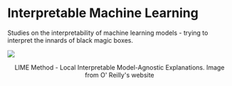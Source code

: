 # Interpretable Machine Learning

Studies on the interpretability of machine learning models - trying to interpret the innards of black magic boxes.

![](https://www.oreilly.com/content/wp-content/uploads/sites/2/2019/06/figure1-a9533a3fb9bb9ace6ee96b4cdc9b6bcb.jpg)
<p align=center> LIME Method - Local Interpretable Model-Agnostic Explanations. Image from O' Reilly's website</p>
